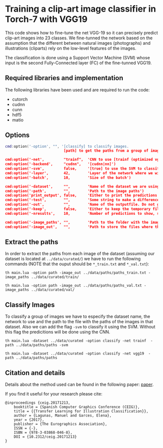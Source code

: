 # Training a clip-art image classifier in Torch-7 with VGG19

This code shows how to fine-tune the net VGG-19 so it can precisely predict clip-art images into 23 classes. We fine-tunned the network based on the assumption that the different between natural images (photographs) and illustrations (cliparts) rely on the low-level features of the images.

The classification is done using a Support Vector Machine (SVM) whose input is the second Fully-Connected layer (FC) of the fine-tunned VGG19.

## Required libraries and implementation

The following libraries have been used and are required to run the code:

- cutorch
- cudnn
- cunn
- hdf5
- matio


## Options
```lua
cmd:option('-option', "", '[classify] to classify images.
                           [path] to get the paths from a group of images.')

cmd:option('-net',         "trainf",  'CNN to use [trainf (optimized vgg19)|vgg19]')
cmd:option('-backend',     "cudnn",   '[cudnn|nn]')
cmd:option('-svm',         false,     '[true] to use the SVM to classify features')
cmd:option('-layer',       42,        'Layer of the network where we will extract the features')
cmd:option('-batch',       10,        'Size of the batch')

cmd:option('-dataset',     "",        'Name of the dataset we are using')
cmd:option('-path',        "",        'Path to the image paths')
cmd:option('print_output', false,     'Either to print the predictions output or to keep it clear')
cmd:option('-test',        "",        'Some string to make a difference between test and final results')
cmd:option('-out',         "",        'Name of the outputfile. Do not give any extension to it.'')
cmd:option('-keep',        false,     'Either to keep the temporary files or to remove them')
cmd:option('-nresults',    10,        'Number of predictions to show, sorted in decreasing order')

cmd:option('-image_paths', "",        'Path to the folder with the images to extract. The structure has to be folder/train/class/image')
cmd:option('-image_out',   "",        'Path to store the files where the images splitted in train, val and all together')
```

## Extract the paths

In order to extract the paths from each image of the dataset (assuming our dataset is located at `../data/curated/`) we have to run the following commands (NOTE that the ouput should be `*_train.txt` and `*_val.txt`):
```
th main.lua -option path -image_out ../data/paths/paths_train.txt -image_paths ../data/curated/train/

th main.lua -option path -image_out ../data/paths/paths_val.txt -image_paths ../data/curated/val/
```

## Classify Images

To classify a group of images we have to especify the dataset name, the network to use and the path to the file with the paths of the images in that dataset. Also we can add the flag `-svm` to classify it using the SVM. Without this flag the predicitions will be done using the CNN.

```
th main.lua -dataset ../data/curated -option classify -net trainf  -path ../data/paths/paths -svm

th main.lua -dataset ../data/curated -option classify -net vgg19  -path ../data/paths/paths
```

## Citation and details

Details about the method used can be found in the following paper: [paper](http://giga.cps.unizar.es/~mlagunas/downloads/ceig_2017.pdf).

If you find it useful for your research please cite:
```
@inproceedings {ceig.20171213,
    booktitle = {Spanish Computer Graphics Conference (CEIG)},
    title = {{Transfer Learning for Illustration Classification}},
    author = {Lagunas, Manuel and Garces, Elena},
    year = {2017},
    publisher = {The Eurographics Association},
    ISSN = {-},
    ISBN = {978-3-03868-046-8},
    DOI = {10.2312/ceig.20171213}
}
```
